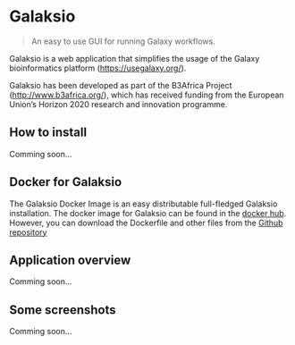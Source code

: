 # Galaksio
> An easy to use GUI for running Galaxy workflows.

Galaksio is a web application that simplifies the usage of the Galaxy bioinformatics platform (https://usegalaxy.org/).

Galaksio has been developed as part of the B3Africa Project (http://www.b3africa.org/), which has received funding from the European Union’s Horizon 2020 research and innovation programme.

## How to install
Comming soon...

## Docker for Galaksio
The Galaksio Docker Image is an easy distributable full-fledged Galaksio installation.
The docker image for Galaksio can be found in the [docker hub](https://hub.docker.com/r/fikipollo/galaksio/). However, you can download the Dockerfile and other files from the [Github repository](https://github.com/fikipollo/galaksio-docker)

## Application overview
Comming soon...

## Some screenshots
Comming soon...
